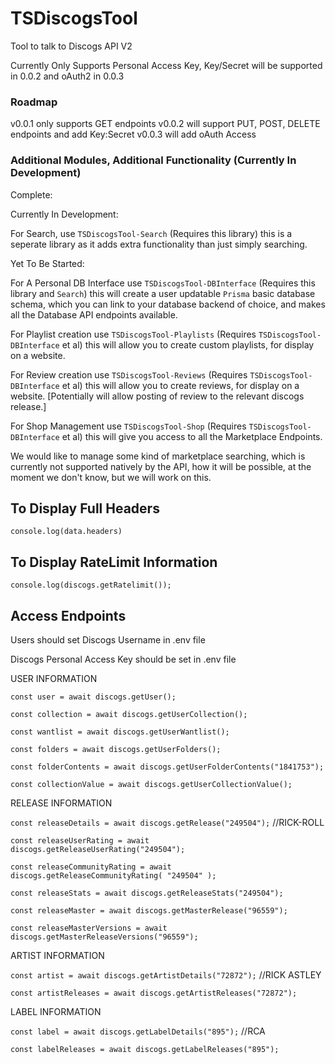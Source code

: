 # TSDiscogsTool

Tool to talk to Discogs API V2

Currently Only Supports Personal Access Key, Key/Secret will be supported in 0.0.2 and oAuth2 in 0.0.3

### Roadmap

v0.0.1 only supports GET endpoints
v0.0.2 will support PUT, POST, DELETE endpoints and add Key:Secret
v0.0.3 will add oAuth Access

### Additional Modules, Additional Functionality (Currently In Development)

Complete:

Currently In Development:

For Search, use `TSDiscogsTool-Search` (Requires this library) this is a seperate library as it adds extra functionality than just simply searching.

Yet To Be Started:

For A Personal DB Interface use `TSDiscogsTool-DBInterface` (Requires this library and `Search`) this will create a user updatable `Prisma` basic database schema, which you can link to your database backend of choice, and makes all the Database API endpoints available.

For Playlist creation use `TSDiscogsTool-Playlists` (Requires `TSDiscogsTool-DBInterface` et al) this will allow you to create custom playlists, for display on a website.

For Review creation use `TSDiscogsTool-Reviews` (Requires `TSDiscogsTool-DBInterface` et al) this will allow you to create reviews, for display on a website. [Potentially will allow posting of review to the relevant discogs release.]

For Shop Management use `TSDiscogsTool-Shop` (Requires `TSDiscogsTool-DBInterface` et al) this will give you access to all the Marketplace Endpoints.

We would like to manage some kind of marketplace searching, which is currently not supported natively by the API, how it will be possible, at the moment we don't know, but we will work on this.

## To Display Full Headers

`console.log(data.headers)`

## To Display RateLimit Information

`console.log(discogs.getRatelimit());`

## Access Endpoints

Users should set Discogs Username in .env file

Discogs Personal Access Key should be set in .env file

USER INFORMATION

`const user = await discogs.getUser();`

`const collection = await discogs.getUserCollection();`

`const wantlist = await discogs.getUserWantlist();`

`const folders = await discogs.getUserFolders();`

`const folderContents = await discogs.getUserFolderContents("1841753");`

`const collectionValue = await discogs.getUserCollectionValue();`

RELEASE INFORMATION

`const releaseDetails = await discogs.getRelease("249504");` //RICK-ROLL

`const releaseUserRating = await discogs.getReleaseUserRating("249504");`

`const releaseCommunityRating = await discogs.getReleaseCommunityRating( "249504" );`

`const releaseStats = await discogs.getReleaseStats("249504");`

`const releaseMaster = await discogs.getMasterRelease("96559");`

`const releaseMasterVersions = await discogs.getMasterReleaseVersions("96559");`

ARTIST INFORMATION

`const artist = await discogs.getArtistDetails("72872");` //RICK ASTLEY

`const artistReleases = await discogs.getArtistReleases("72872");`

LABEL INFORMATION

`const label = await discogs.getLabelDetails("895");` //RCA

`const labelReleases = await discogs.getLabelReleases("895");`
